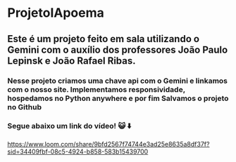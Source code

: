 # ProjetoIApoema
## Este é um projeto feito em sala utilizando o Gemini com o auxílio dos professores João Paulo Lepinsk e João Rafael Ribas.
### Nesse projeto criamos uma chave api com o Gemini e linkamos com o nosso site. Implementamos responsividade, hospedamos no Python anywhere e por fim Salvamos o projeto no Github

### Segue abaixo um link do vídeo! 😺 ⬇️
https://www.loom.com/share/9bfd2567f74744e3ad25e8635a8df37f?sid=34409fbf-08c5-4924-b858-583b15439700

